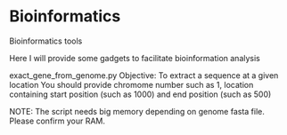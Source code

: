 # Bioinformatics
Bioinformatics tools

Here I will provide some  gadgets to facilitate bioinformation analysis



exact_gene_from_genome.py
Objective: To extract a sequence at a given location
You should provide chromome number such as 1, location containing start position (such as 1000) and end position (such as 500)

NOTE:
The script needs big memory depending on genome fasta file. Please confirm your RAM.
